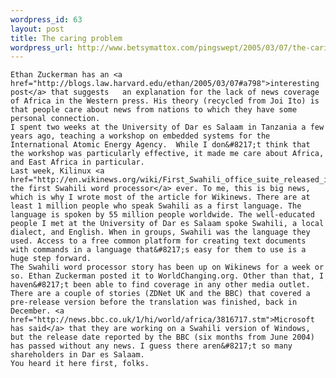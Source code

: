 ```yaml
--- 
wordpress_id: 63
layout: post
title: The caring problem
wordpress_url: http://www.betsymattox.com/pingswept/2005/03/07/the-caring-problem/
---
```

	Ethan Zuckerman has an <a href="http://blogs.law.harvard.edu/ethan/2005/03/07#a798">interesting post</a> that suggests   an explanation for the lack of news coverage of Africa in the Western press. His theory (recycled from Joi Ito) is that people care about news from nations to which they have some personal connection.
	I spent two weeks at the University of Dar es Salaam in Tanzania a few years ago, teaching a workshop on embedded systems for the International Atomic Energy Agency.  While I don&#8217;t think that the workshop was particularly effective, it made me care about Africa, and East Africa in particular.
	Last week, Kilinux <a href="http://en.wikinews.org/wiki/First_Swahili_office_suite_released_in_Dar_es_Salaam%2C_Tanzania">released the first Swahili word processor</a> ever. To me, this is big news, which is why I wrote most of the article for Wikinews. There are at least 1 million people who speak Swahili as a first language. The language is spoken by 55 million people worldwide. The well-educated people I met at the University of Dar es Salaam spoke Swahili, a local dialect, and English. When in groups, Swahili was the language they used. Access to a free common platform for creating text documents with commands in a language that&#8217;s easy for them to use is a huge step forward.
	The Swahili word processor story has been up on Wikinews for a week or so. Ethan Zuckerman posted it to WorldChanging.org. Other than that, I haven&#8217;t been able to find coverage in any other media outlet. There are a couple of stories (ZDNet UK and the BBC) that covered a pre-release version before the translation was finished, back in December. <a href="http://news.bbc.co.uk/1/hi/world/africa/3816717.stm">Microsoft has said</a> that they are working on a Swahili version of Windows, but the release date reported by the BBC (six months from June 2004) has passed without any news. I guess there aren&#8217;t so many shareholders in Dar es Salaam.
	You heard it here first, folks.

